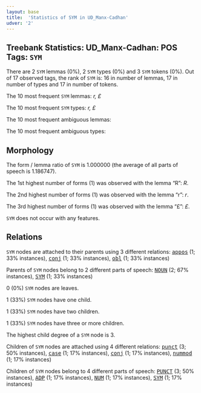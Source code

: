 ```yaml
---
layout: base
title:  'Statistics of SYM in UD_Manx-Cadhan'
udver: '2'
---
```


## Treebank Statistics: UD_Manx-Cadhan: POS Tags: `SYM`

There are 2 `SYM` lemmas (0%), 2 `SYM` types (0%) and 3 `SYM` tokens (0%).
Out of 17 observed tags, the rank of `SYM` is: 16 in number of lemmas, 17 in number of types and 17 in number of tokens.

The 10 most frequent `SYM` lemmas: <em>r, £</em>

The 10 most frequent `SYM` types:  <em>r, £</em>

The 10 most frequent ambiguous lemmas: 

The 10 most frequent ambiguous types:  



## Morphology

The form / lemma ratio of `SYM` is 1.000000 (the average of all parts of speech is 1.186747).

The 1st highest number of forms (1) was observed with the lemma “R”: <em>R</em>.

The 2nd highest number of forms (1) was observed with the lemma “r”: <em>r</em>.

The 3rd highest number of forms (1) was observed with the lemma “£”: <em>£</em>.

`SYM` does not occur with any features.


## Relations

`SYM` nodes are attached to their parents using 3 different relations: <tt><a href="gv_cadhan-dep-appos.html">appos</a></tt> (1; 33% instances), <tt><a href="gv_cadhan-dep-conj.html">conj</a></tt> (1; 33% instances), <tt><a href="gv_cadhan-dep-obl.html">obl</a></tt> (1; 33% instances)

Parents of `SYM` nodes belong to 2 different parts of speech: <tt><a href="gv_cadhan-pos-NOUN.html">NOUN</a></tt> (2; 67% instances), <tt><a href="gv_cadhan-pos-SYM.html">SYM</a></tt> (1; 33% instances)

0 (0%) `SYM` nodes are leaves.

1 (33%) `SYM` nodes have one child.

1 (33%) `SYM` nodes have two children.

1 (33%) `SYM` nodes have three or more children.

The highest child degree of a `SYM` node is 3.

Children of `SYM` nodes are attached using 4 different relations: <tt><a href="gv_cadhan-dep-punct.html">punct</a></tt> (3; 50% instances), <tt><a href="gv_cadhan-dep-case.html">case</a></tt> (1; 17% instances), <tt><a href="gv_cadhan-dep-conj.html">conj</a></tt> (1; 17% instances), <tt><a href="gv_cadhan-dep-nummod.html">nummod</a></tt> (1; 17% instances)

Children of `SYM` nodes belong to 4 different parts of speech: <tt><a href="gv_cadhan-pos-PUNCT.html">PUNCT</a></tt> (3; 50% instances), <tt><a href="gv_cadhan-pos-ADP.html">ADP</a></tt> (1; 17% instances), <tt><a href="gv_cadhan-pos-NUM.html">NUM</a></tt> (1; 17% instances), <tt><a href="gv_cadhan-pos-SYM.html">SYM</a></tt> (1; 17% instances)

